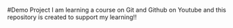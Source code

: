 #Demo Project
I am learning a course on Git and Github on Youtube and this repository is created to support my learning!!
